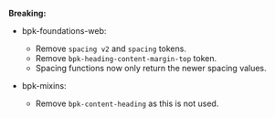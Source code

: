 **Breaking:**

- bpk-foundations-web:
  - Remove `spacing v2` and `spacing` tokens.
  - Remove `bpk-heading-content-margin-top` token. 
  - Spacing functions now only return the newer spacing values.

- bpk-mixins:
  - Remove `bpk-content-heading` as this is not used.
